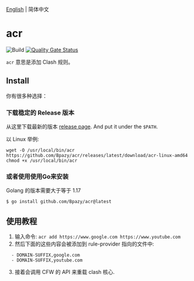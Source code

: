 [English](./README.md) | 简体中文

# acr
![Build](https://github.com/Bpazy/acr/workflows/Build/badge.svg)
[![Quality Gate Status](https://sonarcloud.io/api/project_badges/measure?project=Bpazy_acr&metric=alert_status)](https://sonarcloud.io/dashboard?id=Bpazy_acr)

`acr` 意思是添加 Clash 规则。

## Install
你有很多种选择：

### 下载稳定的 Release 版本
从这里下载最新的版本 [release page](https://github.com/Bpazy/acr/releases). And put it under the `$PATH`.

以 Linux 举例:
```shell
wget -O /usr/local/bin/acr https://github.com/Bpazy/acr/releases/latest/download/acr-linux-amd64
chmod +x /usr/local/bin/acr
```

### 或者使用使用Go来安装
Golang 的版本需要大于等于 1.17
```shell
$ go install github.com/Bpazy/acr@latest
```

## 使用教程
1. 输入命令: `acr add https://www.google.com https://www.youtube.com`
2. 然后下面的这些内容会被添加到 rule-provider 指向的文件中:
```
  - DOMAIN-SUFFIX,google.com
  - DOMAIN-SUFFIX,youtube.com
```
3. 接着会调用 CFW 的 API 来重载 clash 核心.

